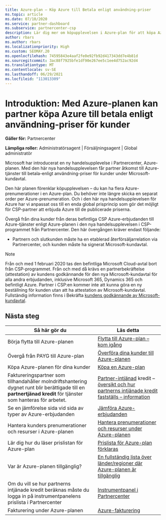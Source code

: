```yaml
---
title: Azure-plan – Köp Azure till Betala enligt användning-priser
ms.topic: article
ms.date: 07/10/2020
ms.service: partner-dashboard
ms.subservice: partnercenter-csp
description: Lär dig mer om köpupplevelsen i Azure-plan för att köpa Azure-tjänster till betala-enligt användning-priser för kunder. Lär dig mer om nya säkerhetskrav också.
author: rbars
ms.author: rbars
ms.localizationpriority: High
ms.custom: SEOMAY.20
ms.openlocfilehash: 74595843e4aaf2fe0e92fb92d417343dd7e4b81d
ms.sourcegitcommit: 3ac88f7925bfe1df90e267ee5c1ee4d752ac92d4
ms.translationtype: MT
ms.contentlocale: sv-SE
ms.lasthandoff: 06/29/2021
ms.locfileid: "113013309"
---
```

# <a name="introduction-azure-plan-lets-partners-buy-azure-at-pay-as-you-go-rates-for-customers"></a>Introduktion: Med Azure-planen kan partner köpa Azure till betala enligt användning-priser för kunder

**Gäller för:** Partnercenter

**Lämpliga roller:** Administratörsagent | Försäljningsagent | Global administratör

Microsoft har introducerat en ny handelsupplevelse i Partnercenter, Azure-planen.  Med den här nya handelsupplevelsen får partner åtkomst till Azure-tjänster till betala-enligt användning-priser för kunder under Microsoft-kundavtal.

Den här planen förenklar köpupplevelsen – du kan ha flera Azure-prenumerationer i en Azure-plan. Du behöver inte längre skicka en separat order per Azure-prenumeration. Och i den här nya handelsupplevelsen för Azure har vi anpassat oss till en enda global prisprincip som gör det möjligt för CSP-partner att erbjuda Azure till de publicerade priserna.

Övergå från dina kunder från deras befintliga CSP Azure-erbjudanden till Azure-tjänster enligt Azure-planen i den nya handelsupplevelsen i CSP-programmet från Partnercenter. Den här övergången kräver endast följande:

- Partnern och slutkunden måste ha en etablerad återförsäljarrelation via Partnercenter, och kunden måste ha signerat Microsoft-kundavtal.

>[!Note]
>Från och med 1 februari 2020 tas den befintliga Microsoft Cloud-avtal bort från CSP-programmet. Från och med då krävs en partnerbekräftelse (attestation) av kundens godkännande för den nya Microsoft-kundavtal för alla andra erbjudanden, inklusive Microsoft 365, Dynamics 365 och befintligt Azure. Partner i CSP:en kommer inte att kunna göra en ny beställning för kunden utan att ha attestation av Microsoft-kundavtal. Fullständig information finns i Bekräfta [kundens godkännande av Microsoft-kundavtal](confirm-customer-agreement.md).


## <a name="next-steps"></a>Nästa steg

|**Så här gör du**   |**Läs detta**   |
|------------------|---------------------|
|Börja flytta till Azure-planen|[Flytta till Azure-plan – kom igång](azure-plan-get-started.md)
|Övergå från PAYG till Azure-plan|[Överföra dina kunder till Azure-planen](azure-plan-transition.md)|
|Köpa Azure-planen för dina kunder|[Köpa en Azure-plan](purchase-azure-plan.md)|
|Faktureringspartner som tillhandahåller molndriftshantering dygnet runt blir berättigade till en **partnertjänad kredit** för tjänster som hanteras för arbetet.|[Partner-intjänad](partner-earned-credit.md) kredit – [översikt och hur partnerns intjänade kredit fastställs – information](partner-earned-credit-explanation.md)|
|Se en jämförelse sida vid sida av typer av Azure-erbjudanden|[Jämföra Azure-erbjudanden](compare-azure-offers.md)|
|Hantera kunders prenumerationer och resurser i Azure-planen|[Hantera prenumerationer och resurser under Azure-planen](azure-plan-manage.md)|
|Lär dig hur du läser prislistan för Azure-plan   |[Prislista för Azure-plan förklaras](azure-plan-price-list.md)|
|Var är Azure-planen tillgänglig?|[En fullständig lista över länder/regioner där Azure-planen är tillgänglig](https://query.prod.cms.rt.microsoft.com/cms/api/am/binary/RE3QN0x)
|Om du vill se hur partnerns intjänade kredit beräknas måste du logga in på instrumentpanelens prislista i Partnercenter|[Instrumentpanel i Partnercenter](https://partner.microsoft.com/dashboard/home)|
|Fakturering under Azure-planen|[Azure-fakturering](azure-plan-billing.md)|
